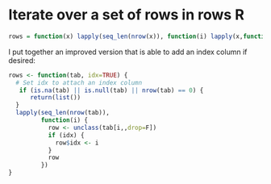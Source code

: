 # Iterate over a set of rows in rows R

```R
rows = function(x) lapply(seq_len(nrow(x)), function(i) lapply(x,function(c) c[i]))
```

I put together an improved version that is able to add an index column if desired:

```R
rows <- function(tab, idx=TRUE) {
  # Set idx to attach an index column
   if (is.na(tab) || is.null(tab) || nrow(tab) == 0) {
      return(list())
  }
  lapply(seq_len(nrow(tab)), 
         function(i) {
           row <- unclass(tab[i,,drop=F])
           if (idx) {
             row$idx <- i
           }
           row
         })
}
```